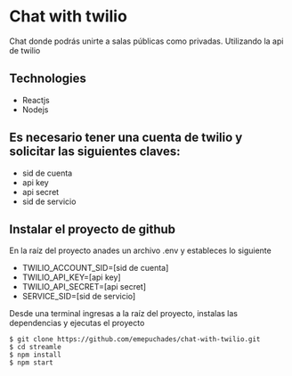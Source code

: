 # Chat with twilio
Chat donde podrás unirte a salas públicas como privadas. Utilizando la api de twilio

## Technologies
* Reactjs
* Nodejs

## Es necesario tener una cuenta de twilio y solicitar las siguientes claves:
* sid de cuenta
* api key
* api secret
* sid de servicio

## Instalar el proyecto de github

En la raíz del proyecto anades un archivo .env y estableces lo siguiente
* TWILIO_ACCOUNT_SID=[sid de cuenta]
* TWILIO_API_KEY=[api key]
* TWILIO_API_SECRET=[api secret]
* SERVICE_SID=[sid de servicio]

Desde una terminal ingresas a la raíz del proyecto, instalas las dependencias y ejecutas el proyecto
```
$ git clone https://github.com/emepuchades/chat-with-twilio.git
$ cd streamle
$ npm install
$ npm start 
```


